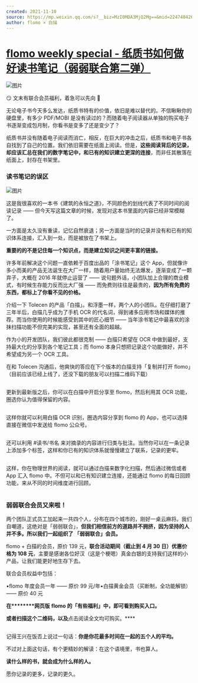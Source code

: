 ```yaml
---
created: 2021-11-10
source: https://mp.weixin.qq.com/s?__biz=MzI0MDA3MjQ2Mg==&mid=2247484269&idx=1&sn=19952455e94c68cfc10208fb62ae55d1&chksm=e921210cde56a81a08f1316edc3c276d35eeebbe4cbb3a27e00391c6280cfbd897d8d6f3e238#rd
author: flomo × 白描
---
```


# [flomo weekly special - 纸质书如何做好读书笔记（弱弱联合第二弹）](https://mp.weixin.qq.com/s?__biz=MzI0MDA3MjQ2Mg==&mid=2247484269&idx=1&sn=19952455e94c68cfc10208fb62ae55d1&chksm=e921210cde56a81a08f1316edc3c276d35eeebbe4cbb3a27e00391c6280cfbd897d8d6f3e238#rd)


![图片](https://mmbiz.qpic.cn/mmbiz_jpg/wDNLH7zcd1P4asOcggNmicZAw2kIICOaw8D64NO4olUv35NVTxQUb21WQqPXTsE8mKo0SVyUn2CvicjU4FoYKZkg/640?wx_fmt=jpeg&tp=jpeg&wxfrom=5&wx_lazy=1&wx_co=1)

😏 文末有联合会员福利，着急可以先向 🔽

无论电子书今天多么发达，纸质书特有的价值，依旧是难以替代的。不信瞅瞅你的硬盘里，有多少 PDF/MOBI 是没有读过的？而随着电子阅读器从单独的购买电子书逐渐变成包月制，你看书是变多了还是变少了？  

纸质书并没有随着电子阅读而消亡，相反，在巨大的冲击之后，纸质书和电子书各自找到了自己的位置。我们依旧需要在纸面上阅读。但是，**这些阅读背后的记录，却应该汇总在我们的数字笔记中，和已有的知识建立更深的连接**，而非任其散落在纸面上，封存在书架里。

### 读书笔记的误区

![图片](https://mmbiz.qpic.cn/mmbiz_png/wDNLH7zcd1P4asOcggNmicZAw2kIICOawzrRuia9GgAj7lvLYm8uUro1RVibvVT0kt9rhOsz8UzibDdEyneVtCjjZA/640?wx_fmt=png&tp=png&wxfrom=5&wx_lazy=1&wx_co=1)

这是我很喜欢的一本书《建筑的永恒之道》，不同颜色的划线代表了不同时间的阅读记录 —— 但今天写这篇文章的时候，发现对这本书里面的内容已经非常模糊了。

一方面是太久没有重读，记忆自然衰退；另一方面是当时的记录并没有和已有的知识体系连接，汇入到一处，而是被放在了书架上。

**重要的的不是记住每一个知识点，而是建立知识之间更丰富的链接。**

许多年前解决这个问题一直依赖于百度出品的「涂书笔记」这个 App，但就像许多小而美的产品无法诞生在大厂一样，随着用户量始终无法爆发，逐渐变成了一颗弃子，大概在 2016 年就停止运营了 —— 说句题外话，小团队加上合理的商业模式，有时候生存能力反而比大厂强 —— 而免费则往往是最贵的，**因为所有免费的东西，都标上了你看不见的价格。**

介绍一下 Tolecen 的产品「白描」。和浮墨一样，两个人的小团队。在仔细打磨了三年半后，白描几乎成为了手机 OCR 的代名词，得到诸多应用市场和媒体的推荐。而当你使用的时候能感受到其中的匠心细节 —— 当年涂书笔记中最喜欢的涂抹扫描功能不但完美的实现，甚至还有全面的超越。

作为小的开发团队，我们彼此都很克制 —— 白描只希望在 OCR 中做到最好，支持最大化的分享到各个笔记工具；而 flomo 本身只想把记录这个功能做好，并不希望成为另一个 OCR 工具。

在和 Tolecen 沟通后，他爽快的答应在下个版本的白描支持「复制并打开 flomo」（目前应该已经上线了，还没下载的朋友可以扫描二维码下载）

![图片](data:image/gif;base64,iVBORw0KGgoAAAANSUhEUgAAAAEAAAABCAYAAAAfFcSJAAAADUlEQVQImWNgYGBgAAAABQABh6FO1AAAAABJRU5ErkJggg==)

更新到最新版之后，你可以在白描中开启分享至 flomo，然后利用其 OCR 功能，圈选你认为值得保留的内容。

![图片](data:image/gif;base64,iVBORw0KGgoAAAANSUhEUgAAAAEAAAABCAYAAAAfFcSJAAAADUlEQVQImWNgYGBgAAAABQABh6FO1AAAAABJRU5ErkJggg==)

这样你就可以利用白描 OCR 识别，圈选内容分享到 flomo 的 App，也可以选择直接在微信中发送给 flomo 公众号。

![图片](data:image/gif;base64,iVBORw0KGgoAAAANSUhEUgAAAAEAAAABCAYAAAAfFcSJAAAADUlEQVQImWNgYGBgAAAABQABh6FO1AAAAABJRU5ErkJggg==)

还可以利用 #读书/书名 来对摘录的内容进行归类与批注。当然你可以在一条记录上添加多个标签，这样和你已有的知识体系就慢慢建立了联系，记录的更牢。

![图片](data:image/gif;base64,iVBORw0KGgoAAAANSUhEUgAAAAEAAAABCAYAAAAfFcSJAAAADUlEQVQImWNgYGBgAAAABQABh6FO1AAAAABJRU5ErkJggg==)

这样，你在物理世界的阅读，就可以通过白描来数字化扫描，然后通过微信或者 App 汇入 flomo 中。不但可以和已有知识建立连接，还能通过 flomo 的每日回顾功能，来从不同的时间维度进行回顾。

![图片](data:image/gif;base64,iVBORw0KGgoAAAANSUhEUgAAAAEAAAABCAYAAAAfFcSJAAAADUlEQVQImWNgYGBgAAAABQABh6FO1AAAAABJRU5ErkJggg==)

### 弱弱联合会员又来啦！

两个团队正式员工加起来一共四个人，分布在四个城市的，刚好一桌云麻将。我们自嘲道，这绝对是「弱弱联合」，**但我们相信前方的道路并不拥挤，因为坚持的人并不多。所以我们一起组织了 「弱弱联合」会员。**

flomo + 白描的会员，原价 139 元，**联合活动期间（截止到 4 月 30 日）优惠价格为 108 元**，主要是感谢各位好汉（这是个梗嗯）真金白银的支持我们这样的小产品，让我们能更好地生存下去。

联合会员权益中包括：

•flomo 年度会员一年 —— 原价 99 元/年•白描黄金会员（买断制，全功能解锁） —— 原价 40 元  

****在********网页版**** ****flomo 的「有些福利」中，即可看到购买入口。****

**或者扫描这个二维码，以及**点击阅读全文均可购买。****

![图片](data:image/gif;base64,iVBORw0KGgoAAAANSUhEUgAAAAEAAAABCAYAAAAfFcSJAAAADUlEQVQImWNgYGBgAAAABQABh6FO1AAAAABJRU5ErkJggg==)

记得王兴在饭否上说过一句话：**你是你花最多时间在一起的五个人的平均。**

不过对上面这句话，有个更精妙的解读：在这个语境里，书也算人。

**读什么样的书，就会成为什么样的人。**

愿你记录的更多，记录的更久。

